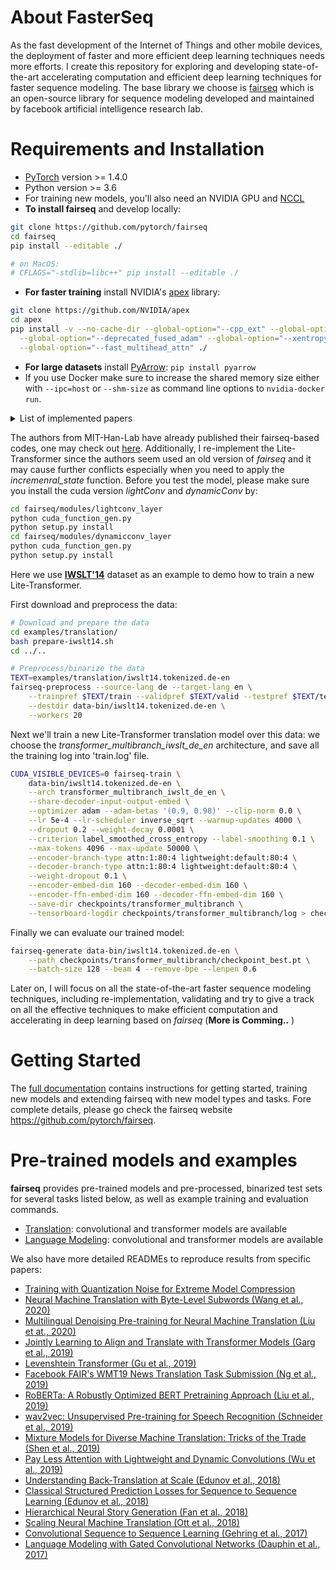 # About FasterSeq

As the fast development of the Internet of Things and other mobile devices, the deployment of faster and more efficient deep learning techniques needs more efforts. I create this repository for exploring and developing state-of-the-art accelerating computation and efficient deep learning techniques for faster sequence modeling. The base library we choose is [fairseq](https://github.com/pytorch/fairseq) which is an open-source library for sequence modeling developed and maintained by facebook artificial intelligence research lab.

# Requirements and Installation

* [PyTorch](http://pytorch.org/) version >= 1.4.0
* Python version >= 3.6
* For training new models, you'll also need an NVIDIA GPU and [NCCL](https://github.com/NVIDIA/nccl)
* **To install fairseq** and develop locally:
```bash
git clone https://github.com/pytorch/fairseq
cd fairseq
pip install --editable ./

# on MacOS:
# CFLAGS="-stdlib=libc++" pip install --editable ./
```
* **For faster training** install NVIDIA's [apex](https://github.com/NVIDIA/apex) library:
```bash
git clone https://github.com/NVIDIA/apex
cd apex
pip install -v --no-cache-dir --global-option="--cpp_ext" --global-option="--cuda_ext" \
  --global-option="--deprecated_fused_adam" --global-option="--xentropy" \
  --global-option="--fast_multihead_attn" ./
```
* **For large datasets** install [PyArrow](https://arrow.apache.org/docs/python/install.html#using-pip): `pip install pyarrow`
* If you use Docker make sure to increase the shared memory size either with
`--ipc=host` or `--shm-size` as command line options to `nvidia-docker run`.

<details><summary>List of implemented papers</summary><p>
- **Transformer (self-attention) networks**
  - [Lite Transformer with Long-Short Range Attention (Wu et al., 2020)](https://arxiv.org/abs/2004.11886)
</p></details>

The authors from MIT-Han-Lab have already published their fairseq-based codes, one may check out [here](https://github.com/mit-han-lab/lite-transformer). Additionally, I re-implement the Lite-Transformer since the authors seem used an old version of *fairseq* and it may cause further conflicts especially when you need to apply the *incremenral_state* function.  Before you test the model, please make sure you install the cuda version *lightConv* and *dynamicConv* by:
```bash
cd fairseq/modules/lightconv_layer
python cuda_function_gen.py
python setup.py install
cd fairseq/modules/dynamicconv_layer
python cuda_function_gen.py
python setup.py install
```
Here we use [**IWSLT'14**](http://workshop2014.iwslt.org/downloads/proceeding.pdf) dataset as an example to demo how to train a new Lite-Transformer.

First download and preprocess the data:
```bash
# Download and prepare the data
cd examples/translation/
bash prepare-iwslt14.sh
cd ../..

# Preprocess/binarize the data
TEXT=examples/translation/iwslt14.tokenized.de-en
fairseq-preprocess --source-lang de --target-lang en \
    --trainpref $TEXT/train --validpref $TEXT/valid --testpref $TEXT/test \
    --destdir data-bin/iwslt14.tokenized.de-en \
    --workers 20
```
Next we'll train a new Lite-Transformer translation model over this data:
we choose the *transformer_multibranch_iwslt_de_en* architecture, and save all the training log into 'train.log' file.
```bash
CUDA_VISIBLE_DEVICES=0 fairseq-train \
    data-bin/iwslt14.tokenized.de-en \
    --arch transformer_multibranch_iwslt_de_en \
    --share-decoder-input-output-embed \
    --optimizer adam --adam-betas '(0.9, 0.98)' --clip-norm 0.0 \
    --lr 5e-4 --lr-scheduler inverse_sqrt --warmup-updates 4000 \
    --dropout 0.2 --weight-decay 0.0001 \
    --criterion label_smoothed_cross_entropy --label-smoothing 0.1 \
    --max-tokens 4096 --max-update 50000 \
    --encoder-branch-type attn:1:80:4 lightweight:default:80:4 \
    --decoder-branch-type attn:1:80:4 lightweight:default:80:4 \
    --weight-dropout 0.1 \
    --encoder-embed-dim 160 --decoder-embed-dim 160 \
    --encoder-ffn-embed-dim 160 --decoder-ffn-embed-dim 160 \
    --save-dir checkpoints/transformer_multibranch \
    --tensorboard-logdir checkpoints/transformer_multibranch/log > checkpoints/transformer_multibranch/train.log
```
Finally we can evaluate our trained model:
```bash
fairseq-generate data-bin/iwslt14.tokenized.de-en \
    --path checkpoints/transformer_multibranch/checkpoint_best.pt \
    --batch-size 128 --beam 4 --remove-bpe --lenpen 0.6
```

Later on, I will focus on all the state-of-the-art faster sequence modeling techniques, including re-implementation, validating and try to give a track on all the effective techniques to make efficient computation and accelerating in deep learning based on *fairseq* (**More is Comming..** )



# Getting Started

The [full documentation](https://fairseq.readthedocs.io/) contains instructions for getting started, training new models and extending fairseq with new model types and tasks. Fore complete details, please go check the fairseq website https://github.com/pytorch/fairseq.

# Pre-trained models and examples

**fairseq** provides pre-trained models and pre-processed, binarized test sets for several tasks listed below, as well as example training and evaluation commands.

- [Translation](examples/translation/README.md): convolutional and transformer models are available
- [Language Modeling](examples/language_model/README.md): convolutional and transformer models are available

We also have more detailed READMEs to reproduce results from specific papers:
- [Training with Quantization Noise for Extreme Model Compression](examples/quant_noise/README.md)
- [Neural Machine Translation with Byte-Level Subwords (Wang et al., 2020)](examples/byte_level_bpe/README.md)
- [Multilingual Denoising Pre-training for Neural Machine Translation (Liu et at., 2020)](examples/mbart/README.md)
- [Jointly Learning to Align and Translate with Transformer Models (Garg et al., 2019)](examples/joint_alignment_translation/README.md )
- [Levenshtein Transformer (Gu et al., 2019)](examples/nonautoregressive_translation/README.md)
- [Facebook FAIR's WMT19 News Translation Task Submission (Ng et al., 2019)](examples/wmt19/README.md)
- [RoBERTa: A Robustly Optimized BERT Pretraining Approach (Liu et al., 2019)](examples/roberta/README.md)
- [wav2vec: Unsupervised Pre-training for Speech Recognition (Schneider et al., 2019)](examples/wav2vec/README.md)
- [Mixture Models for Diverse Machine Translation: Tricks of the Trade (Shen et al., 2019)](examples/translation_moe/README.md)
- [Pay Less Attention with Lightweight and Dynamic Convolutions (Wu et al., 2019)](examples/pay_less_attention_paper/README.md)
- [Understanding Back-Translation at Scale (Edunov et al., 2018)](examples/backtranslation/README.md)
- [Classical Structured Prediction Losses for Sequence to Sequence Learning (Edunov et al., 2018)](https://github.com/pytorch/fairseq/tree/classic_seqlevel)
- [Hierarchical Neural Story Generation (Fan et al., 2018)](examples/stories/README.md)
- [Scaling Neural Machine Translation (Ott et al., 2018)](examples/scaling_nmt/README.md)
- [Convolutional Sequence to Sequence Learning (Gehring et al., 2017)](examples/conv_seq2seq/README.md)
- [Language Modeling with Gated Convolutional Networks (Dauphin et al., 2017)](examples/language_model/conv_lm/README.md)


